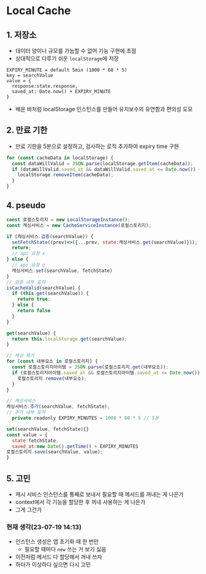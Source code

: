 # Local Cache

## 1. 저장소

- 데이터 양이나 규모를 가늠할 수 없어 기능 구현에 초점
- 상대적으로 다루기 쉬운 `localStorage`에 저장

```
EXPIRY_MINUTE = default 5min (1000 * 60 * 5)
key = searchValue
value = {
  response:state.response,
  saved_at: Date.now() + EXPIRY_MINUTE
}
```

- 배운 바처럼 localStorage 인스턴스를 만들어 유지보수의 유연함과 편의성 도모

## 2. 만료 기한

- 만료 기한을 5분으로 설정하고, 검사하는 로직 추가하여 expiry time 구현

```js
for (const cacheData in localStorage) {
  const dataWillValid = JSON.parse(localStorage.getItem(cacheData));
  if (dataWillValid.saved_at && dataWillValid.saved_at <= Date.now()) {
    localStorage.removeItem(cacheData);
  }
}
```

## 4. pseudo

```js
const 로컬스토리지 = new LocalStorageInstance();
const 캐싱서비스 = new CacheServiceInstance(로컬스토리지);

if (캐싱서비스.검증(searchValue)) {
  setFetchState((prev)=>({...prev, state:캐싱서비스.get(searchValue)}));
  return;
  // api 요청 x
} else {
  // api 요청 o
  캐싱서비스.set(searchValue, fetchState)
}
// 검증 내부 로직
isCacheValid(searchValue) {
  if (this.get(searchValue)) {
    return true;
  } else {
    return false
  }
}

get(searchValue) {
  return this.localStorage.get(searchValue);
}

// 캐싱 제거
for (const 내부요소 in 로컬스토리지) {
  const 로컬스토리지아이템 = JSON.parse(로컬스토리지.get(내부요소));
  if (로컬스토리지아이템.saved_at && 로컬스토리지아이템.saved_at <= Date.now()) {
    로컬스토리지.remove(내부요소);
  }
}

// 캐싱서비스
캐싱서비스.추가(searchValue, fetchState);
// 추가 내부 로직
  private readonly EXPIRY_MINUTES = 1000 * 60 * 5 // 5분

set(searchValue, fetchState){}
const value = {
  state:fetchState,
  saved_at:new Date().getTime() + EXPIRY_MINUTES
로컬스토리지.save(searchValue, value);
}
```

## 5. 고민

- 캐시 서비스 인스턴스를 통째로 보내서 필요할 때 메서드를 꺼내는 게 나은가
- context에서 각 기능을 할당한 후 꺼내 사용하는 게 나은가
- 그게 그건가

### 현재 생각(23-07-19 14:13)

- 인스턴스 생성은 앱 초기화 때 한 번만
  - 필요할 때마다 `new` 쓰는 거 보기 싫음
- 이전처럼 메서드 다 할당해서 꺼내 쓰자
- 하다가 이상하다 싶으면 다시 고민
